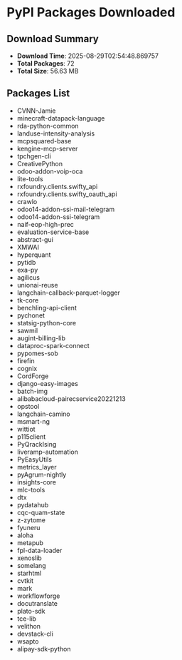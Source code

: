 # PyPI Packages Downloaded

## Download Summary
- **Download Time**: 2025-08-29T02:54:48.869757
- **Total Packages**: 72
- **Total Size**: 56.63 MB

## Packages List
- CVNN-Jamie
- minecraft-datapack-language
- rda-python-common
- landuse-intensity-analysis
- mcpsquared-base
- kengine-mcp-server
- tpchgen-cli
- CreativePython
- odoo-addon-voip-oca
- lite-tools
- rxfoundry.clients.swifty_api
- rxfoundry.clients.swifty_oauth_api
- crawlo
- odoo14-addon-ssi-mail-telegram
- odoo14-addon-ssi-telegram
- naif-eop-high-prec
- evaluation-service-base
- abstract-gui
- XMWAI
- hyperquant
- pytidb
- exa-py
- agilicus
- unionai-reuse
- langchain-callback-parquet-logger
- tk-core
- benchling-api-client
- pychonet
- statsig-python-core
- sawmil
- augint-billing-lib
- dataproc-spark-connect
- pypomes-sob
- firefin
- cognix
- CordForge
- django-easy-images
- batch-img
- alibabacloud-pairecservice20221213
- opstool
- langchain-camino
- msmart-ng
- wittiot
- p115client
- PyQrackIsing
- liveramp-automation
- PyEasyUtils
- metrics_layer
- pyAgrum-nightly
- insights-core
- mlc-tools
- dtx
- pydatahub
- cqc-quam-state
- z-zytome
- fyuneru
- aloha
- metapub
- fpl-data-loader
- xenoslib
- somelang
- starhtml
- cvtkit
- mark
- workflowforge
- docutranslate
- plato-sdk
- tce-lib
- velithon
- devstack-cli
- wsapto
- alipay-sdk-python
